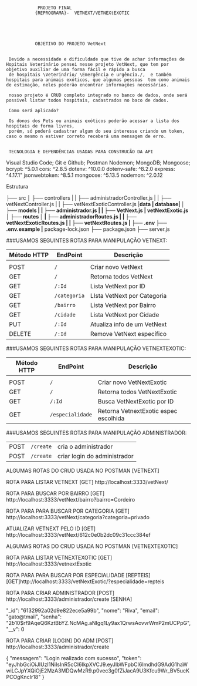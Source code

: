                 PROJETO FINAL 
               {REPROGRAMA}-  VETNEXT/VETNEXtEXOTIC





               OBJETIVO DO PROJETO VetNext


     Devido a necessidade e dificuldade que tive de achar informações de Hopitais Veterinário pensei nesse projeto VetNext, que tem por objetivo auxiliar de uma forma fácil e rápido a busca 
     de hospitais \Veterinário/ \Emergência e urgência./,  e também hospitais para animais exóticos, que algumas pessoas  tem como animais de estimação, neles poderão encontrar informações necessárias.

     nosso projeto é CRUD completo integrado no banco de dados, onde será possivel listar todos hospitais, cadastrados no baco de dados.

     Como será aplicado?
     
     Os donos dos Pets ou animais exóticos poderão acessar a lista dos hospitais de forma livres, 
     porém, só poderá cadastrar algum do seu interesse criando um token, caso o mesmo n estiver correto receberá uma mensagem de erro. 

     
     TECNOLOGIA E DEPENDÊNCIAS USADAS PARA CONSTRUCÃO DA API

Visual Studio Code;
Git e Github;
Postman
Nodemon;
MongoDB;
Mongoose;
   bcrypt: ^5.0.1
    cors: ^2.8.5
    dotenv: ^10.0.0
    dotenv-safe: ^8.2.0
    express: ^4.17.1"
    jsonwebtoken: ^8.5.1
    mongoose: ^5.13.5
    nodemon: ^2.0.12
    
                
Estrutura

├── src
│   ├── controllers
|   |  ├── administradorController.js
|   |  ├── vetNextController.js
|   |  ├── vetNextExoticController.js
    |__data
        | __database|
│   ├── models
|   |  ├── administrador.js
|   |  ├── VetNext.js
       |__ vetNextExotic.js
│   ├── routes 
│   |  ├── administradorRoutes.js
|   |  ├── vetNextExoticRoutes.js
|   |  ├── vetNextRoutes.js 
|   ├── .env
├── .env.example
|__ package-lock.json
├── package.json
├── server.js


###USAMOS SEGUINTES ROTAS PARA MANIPULAÇÃO VETNEXT:


 Método HTTP |      EndPoint        |    Descrição                    |
 ------------|----------------------|---------------------------------|
             |                      |                                 |
 POST        |        `/`           |    Criar novo VetNext           |
 GET         |         `/`          |    Retorna todos VetNext        |
 GET         |        `/:Id`        |    Lista VetNext por ID         |
 GET         |       `/categoria`   |    LIsta VetNext por Categoria  |
 GET         |        `/bairro`     |    Lista VetNext por Bairro     |
 GET         |        `/cidade`     |    Lista VetNext por Cidade     |
 PUT         |        `/:Id`        |    Atualiza info de um VetNext  |
 DELETE      |        `/:Id`        |    Remove VetNext específico    |


###USAMOS SEGUINTES ROTAS PARA MANIPULAÇÃO VETNEXTEXOTIC:


|  Método HTTP    |   EndPoint          |    Descrição                           |
|-----------------|---------------------|----------------------------------------|               
|                 |                     |                                        |
|  POST           |     `/`             |  Criar novo VetNextExotic              |
|  GET            |     `/`             |  Retorna todos VetNextExotic           |
|  GET            |     `/:Id`          |  Busca VetNextExotic por ID            |
|  GET            |     `/especialidade`|  Retorna VetnextExotic espec escolhida |
                 


  ###USAMOS SEGUINTES ROTAS PARA MANIPULAÇÃO ADMINISTRADOR:
  
|                 |                        |                                 |
|-----------------|------------------------|---------------------------------|
|POST             |     `/create`          |cria o administrador             |
|POST             |     `/create`          |criar login do administrador     |



ALGUMAS ROTAS DO CRUD USADA NO POSTMAN [VETNEXT]

ROTA PARA LISTAR VETNEXT
[GET] http://localhost:3333/vetNext/

ROTA PARA BUSCAR POR BAIRRO
[GET] http://localhost:3333/vetNext/bairro?bairro=Cordeiro

ROTA PARA PARA BUSCAR POR CATEGORIA 
[GET] http://localhost:3333/vetNext/categoria?categoria=privado

ATUALIZAR VETNEXT PELO ID 
[GET] http://localhost:3333/vetNext/612c0e0b2dc09c31ccc384ef


ALGUMAS ROTAS DO CRUD USADA NO POSTMAN [VETNEXTEXOTIC]

ROTA PARA LISTAR VETNEXTEXOTIC
[GET] http://localhost:3333/vetnextExotic

ROTA PARA PARA BUSCAR POR ESPECIALIDADE [REPTEIS]
[GET]http://localhost:3333/vetNextExotic/?especialidade=repteis


ROTA PARA CRIAR ADMINISTRADOR
[POST] http://localhost:3333/administrador/create [SENHA]

"_id": "6132992a02d9e822ece5a99b",
    "nome": "Riva",
    "email": "gato@tmail",
    "senha": "$2b$10$rf9AqeQ6KztBbYZ.NcMAg.aNIgq1Ly9ax1QrwsAovvrWmP2mUCPpG",
    "__v": 0


 ROTA PARA CRIAR [LOGIN] DO ADM
[POST] http://localhost:3333/administrador/create 

{
    "messagem": "Login realizado com sucesso",
    "token": "eyJhbGciOiJIUzI1NiIsInR5cCI6IkpXVCJ9.eyJlbWFpbCI6ImdhdG9AdG1haWwiLCJpYXQiOjE2MzA3MDQwMzR9.p0vec3g0fZiJacA9U3Kfcu9Wr_BV5ucKPCOgKncIr18"
}



